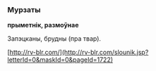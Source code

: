 ### Мурзаты
**прыметнік, размоўнае**

Запэцканы, брудны (пра твар).

<a rel="author">[http://rv-blr.com/](http://rv-blr.com/slounik.jsp?letterId=0&maskId=0&pageId=1722)</a>
